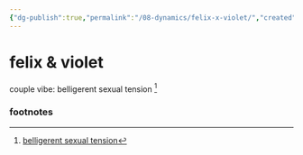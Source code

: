 ```yaml
---
{"dg-publish":true,"permalink":"/08-dynamics/felix-x-violet/","created":"2024-11-08T12:21:37.639-06:00","updated":"2024-11-08T12:42:22.014-06:00"}
---
```


# felix & violet
couple vibe: belligerent sexual tension [^1]


### footnotes

[^1]: [belligerent sexual tension](https://tvtropes.org/pmwiki/pmwiki.php/Main/BelligerentSexualTension)